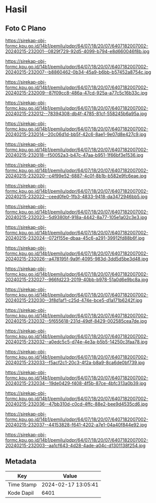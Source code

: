 # Hasil

## Foto C Plano

https://sirekap-obj-formc.kpu.go.id/14b1/pemilu/pdpr/64/07/18/20/07/6407182007002-20240215-232001--0829f729-92d5-4099-b794-e8d660046f8b.jpg

https://sirekap-obj-formc.kpu.go.id/14b1/pemilu/pdpr/64/07/18/20/07/6407182007002-20240215-232007--b8860462-0b34-45a9-b6bb-b57452a8754c.jpg

https://sirekap-obj-formc.kpu.go.id/14b1/pemilu/pdpr/64/07/18/20/07/6407182007002-20240215-232009--87f09cc8-486a-47cd-925a-a77c5c16b33c.jpg

https://sirekap-obj-formc.kpu.go.id/14b1/pemilu/pdpr/64/07/18/20/07/6407182007002-20240215-232012--78394308-db4f-4785-81cf-558245b6a95a.jpg

https://sirekap-obj-formc.kpu.go.id/14b1/pemilu/pdpr/64/07/18/20/07/6407182007002-20240215-232014--20c06d1d-bb5f-42c6-8ae1-9e07d8e427c9.jpg

https://sirekap-obj-formc.kpu.go.id/14b1/pemilu/pdpr/64/07/18/20/07/6407182007002-20240215-232018--f50052a3-b47c-47aa-b951-1f66bf3e1536.jpg

https://sirekap-obj-formc.kpu.go.id/14b1/pemilu/pdpr/64/07/18/20/07/6407182007002-20240215-232020--c4f99e52-6887-4c0f-8b1b-b582e9fc6eae.jpg

https://sirekap-obj-formc.kpu.go.id/14b1/pemilu/pdpr/64/07/18/20/07/6407182007002-20240215-232022--ceed0fe0-1fb3-4833-9418-da3472946bb5.jpg

https://sirekap-obj-formc.kpu.go.id/14b1/pemilu/pdpr/64/07/18/20/07/6407182007002-20240215-232023--5d9380bf-918a-4442-8a77-105e1a02c3e3.jpg

https://sirekap-obj-formc.kpu.go.id/14b1/pemilu/pdpr/64/07/18/20/07/6407182007002-20240215-232024--072f155e-dbaa-45c6-a291-39912fd88b6f.jpg

https://sirekap-obj-formc.kpu.go.id/14b1/pemilu/pdpr/64/07/18/20/07/6407182007002-20240215-232026--a478195f-9a9f-4095-983d-3dd5d5be3d48.jpg

https://sirekap-obj-formc.kpu.go.id/14b1/pemilu/pdpr/64/07/18/20/07/6407182007002-20240215-232027--966fd223-2019-40bb-b978-51a0d6e9bc8a.jpg

https://sirekap-obj-formc.kpu.go.id/14b1/pemilu/pdpr/64/07/18/20/07/6407182007002-20240215-232030--3f8d1af1-c25d-474e-bce5-d1a171b6242f.jpg

https://sirekap-obj-formc.kpu.go.id/14b1/pemilu/pdpr/64/07/18/20/07/6407182007002-20240215-232032--5f655618-231d-49df-8429-002585cea7de.jpg

https://sirekap-obj-formc.kpu.go.id/14b1/pemilu/pdpr/64/07/18/20/07/6407182007002-20240215-232032--a0edc5c5-d74e-4e3a-b5b5-14250c3faa78.jpg

https://sirekap-obj-formc.kpu.go.id/14b1/pemilu/pdpr/64/07/18/20/07/6407182007002-20240215-232033--f5acf2c1-20c3-4f2a-b8a9-8ca6de0bf739.jpg

https://sirekap-obj-formc.kpu.go.id/14b1/pemilu/pdpr/64/07/18/20/07/6407182007002-20240215-232034--19de0429-f408-4f5b-87ce-4bfc313a0b39.jpg

https://sirekap-obj-formc.kpu.go.id/14b1/pemilu/pdpr/64/07/18/20/07/6407182007002-20240215-232036--47bb310d-c0cd-4ffc-88e2-bee9d4535cd6.jpg

https://sirekap-obj-formc.kpu.go.id/14b1/pemilu/pdpr/64/07/18/20/07/6407182007002-20240215-232037--44153828-f641-4202-a7e1-04a40f844e92.jpg

https://sirekap-obj-formc.kpu.go.id/14b1/pemilu/pdpr/64/07/18/20/07/6407182007002-20240215-232003--aa1cf643-4d28-4ade-a04c-d1301138f254.jpg


## Metadata

| Key        | Value               |
| ---------- | ------------------- |
| Time Stamp | 2024-02-17 13:05:41 |
| Kode Dapil | 6401                |



